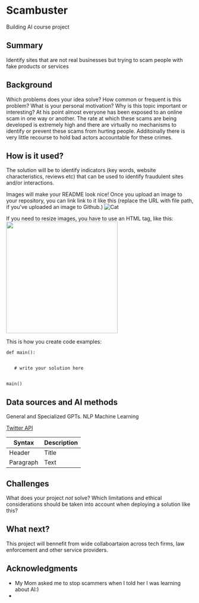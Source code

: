 


<!-- This is the markdown template for the final project of the Building AI course, 
created by Reaktor Innovations and University of Helsinki. 
Copy the template, paste it to your GitHub README and edit! -->

# Scambuster

Building AI course project

## Summary

Identify sites that are not real businesses but trying to scam people with fake products or services


## Background

Which problems does your idea solve? How common or frequent is this problem? What is your personal motivation? Why is this topic important or interesting?
At his point almost everyone has been exposed to an online scam in one way or another.  The rate at which these scams are being developed is extremely high and there are virtually no mechanisms to identify or prevent these scams from hurting people.  Additoinally there is very little recourse to hold bad actors accountable for these crimes.



## How is it used?

The solution will be to identify indicators (key words, website characteristics, reviews etc) that can be used to identify fraudulent sites and/or interactions.   

Images will make your README look nice!
Once you upload an image to your repository, you can link link to it like this (replace the URL with file path, if you've uploaded an image to Github.)
![Cat](https://upload.wikimedia.org/wikipedia/commons/5/5e/Sleeping_cat_on_her_back.jpg)

If you need to resize images, you have to use an HTML tag, like this:
<img src="https://upload.wikimedia.org/wikipedia/commons/5/5e/Sleeping_cat_on_her_back.jpg" width="300">

This is how you create code examples:
```
def main():
   

   # write your solution here

  
main()
```


## Data sources and AI methods
General and Specialized GPTs.
NLP
Machine Learning

[Twitter API](https://developer.twitter.com/en/docs)

| Syntax      | Description |
| ----------- | ----------- |
| Header      | Title       |
| Paragraph   | Text        |

## Challenges

What does your project _not_ solve? Which limitations and ethical considerations should be taken into account when deploying a solution like this?

## What next?

This project will bennefit from wide collaboartaion across tech firms, law enforcement and other service providers.

## Acknowledgments

* My Mom asked me to stop scammers when I told her I was learning about AI:) 
* 
  <br>

